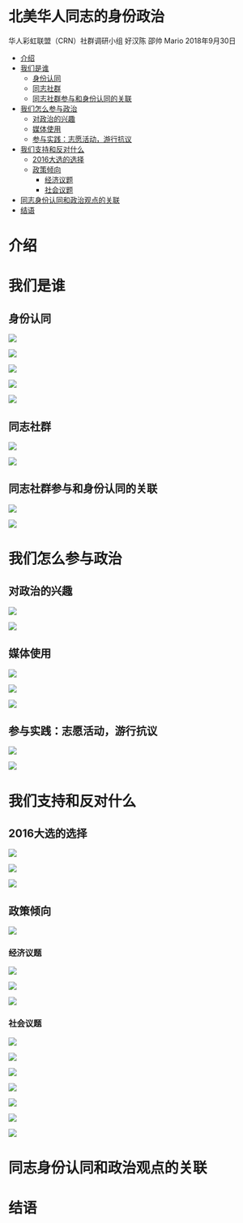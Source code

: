 北美华人同志的身份政治
================
华人彩虹联盟（CRN）社群调研小组 好汉陈 邵帅 Mario
2018年9月30日

-   [介绍](#介绍)
-   [我们是谁](#我们是谁)
    -   [身份认同](#身份认同)
    -   [同志社群](#同志社群)
    -   [同志社群参与和身份认同的关联](#同志社群参与和身份认同的关联)
-   [我们怎么参与政治](#我们怎么参与政治)
    -   [对政治的兴趣](#对政治的兴趣)
    -   [媒体使用](#媒体使用)
    -   [参与实践：志愿活动，游行抗议](#参与实践志愿活动游行抗议)
-   [我们支持和反对什么](#我们支持和反对什么)
    -   [2016大选的选择](#大选的选择)
    -   [政策倾向](#政策倾向)
        -   [经济议题](#经济议题)
        -   [社会议题](#社会议题)
-   [同志身份认同和政治观点的关联](#同志身份认同和政治观点的关联)
-   [结语](#结语)

介绍
====

我们是谁
========

身份认同
--------

![](figs_README/identity_linked_lgbt.png)

![](figs_README/identity_linked_cn.png)

![](figs_README/identity_linked_us.png)

![](figs_README/identity_linked_compare.png)

![](figs_README/identity_lgbt_yield.png)

同志社群
--------

![](figs_README/identity_lgbt_contact.png)

![](figs_README/identity_lgbt_contact_cn.png)

同志社群参与和身份认同的关联
----------------------------

![](figs_README/identity_cor1.png)

![](figs_README/identity_cor2.png)

我们怎么参与政治
================

对政治的兴趣
------------

![](figs_README/participate_interest_cn.png)

![](figs_README/participate_interest_us.png)

媒体使用
--------

![](figs_README/participate_media.png)

![](figs_README/participate_media_cn.png)

![](figs_README/participate_media_politics.png)

参与实践：志愿活动，游行抗议
----------------------------

![](figs_README/participate_volunteer.png)

![](figs_README/participate_protest.png)

我们支持和反对什么
==================

2016大选的选择
--------------

![](figs_README/identity_party_id.png)

![](figs_README/vote_primary.png)

![](figs_README/vote_general.png)

政策倾向
--------

![](figs_README/policy_position_lr.png)

### 经济议题

![](figs_README/policy_economy_tax.png)

![](figs_README/policy_economy_welfare.png)

![](figs_README/policy_economy_aca.png)

### 社会议题

![](figs_README/policy_social_immigrant1.png)

![](figs_README/policy_social_immigrant2.png)

![](figs_README/policy_social_abortion.png)

![](figs_README/policy_social_marijuanna.png)

![](figs_README/policy_social_gun_control.png)

![](figs_README/policy_social_aa_race.png)

![](figs_README/policy_social_aa_gender.png)

同志身份认同和政治观点的关联
============================

结语
====
